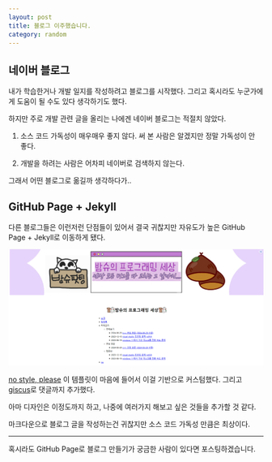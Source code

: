 ```yaml
---
layout: post
title: 블로그 이주했습니다.
category: random
---
```


## 네이버 블로그
내가 학습한거나 개발 일지를 작성하려고 블로그를 시작했다. 그리고 혹시라도 누군가에게 도움이 될 수도 있다 생각하기도 했다.

하지만 주로 개발 관련 글을 올리는 나에겐 네이버 블로그는 적절치 않았다.

1. 소스 코드 가독성이 매우매우 좋지 않다.
써 본 사람은 알겠지만 정말 가독성이 안 좋다.

1. 개발을 하려는 사람은 어차피 네이버로 검색하지 않는다.

그래서 어떤 블로그로 옮길까 생각하다가..

## GitHub Page + Jekyll
다른 블로그들은 이런저런 단점들이 있어서 결국 귀찮지만 자유도가 높은 GitHub Page + Jekyll로 이동하게 됐다.

![](../assets/images/2024-06-30-move-blog/1.png)

[no style, please](http://jekyllthemes.org/themes/no-style-please/) 이 템플릿이 마음에 들어서 이걸 기반으로 커스텀했다.
그리고 [giscus](https://giscus.app/ko)로 댓글까지 추가했다.

아마 디자인은 이정도까지 하고, 나중에 여러가지 해보고 싶은 것들을 추가할 것 같다.

마크다운으로 블로그 글을 작성하는건 귀찮지만 소스 코드 가독성 만큼은 최상이다.

---

혹시라도 GitHub Page로 블로그 만들기가 궁금한 사람이 있다면 포스팅하겠습니다.